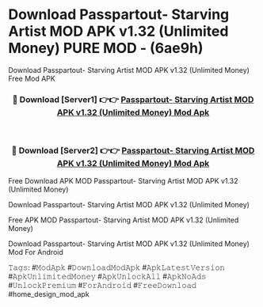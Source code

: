# Download Passpartout- Starving Artist MOD APK v1.32 (Unlimited Money) PURE MOD - (6ae9h)
Download Passpartout- Starving Artist MOD APK v1.32 (Unlimited Money) Free Mod APK

<div align="center">
<h3>🔴 Download [Server1] 👉👉 <a href="https://apk-comot.site?title=Passpartout-_Starving_Artist_MOD_APK_v1.32_(Unlimited_Money)">Passpartout- Starving Artist MOD APK v1.32 (Unlimited Money) Mod Apk</a></h3><br>

<h3>🔴 Download [Server2] 👉👉 <a href="https://apk-comot.site?title=Passpartout-_Starving_Artist_MOD_APK_v1.32_(Unlimited_Money)">Passpartout- Starving Artist MOD APK v1.32 (Unlimited Money) Mod Apk</a></h3>
</div>


Free Download APK MOD Passpartout- Starving Artist MOD APK v1.32 (Unlimited Money)

Download Passpartout- Starving Artist MOD APK v1.32 (Unlimited Money) 

Free APK MOD Passpartout- Starving Artist MOD APK v1.32 (Unlimited Money) 

Download Passpartout- Starving Artist MOD APK v1.32 (Unlimited Money) Mod For Android

𝚃𝚊𝚐𝚜: #𝙼𝚘𝚍𝙰𝚙𝚔 #𝙳𝚘𝚠𝚗𝚕𝚘𝚊𝚍𝙼𝚘𝚍𝙰𝚙𝚔 #𝙰𝚙𝚔𝙻𝚊𝚝𝚎𝚜𝚝𝚅𝚎𝚛𝚜𝚒𝚘𝚗 #𝙰𝚙𝚔𝚄𝚗𝚕𝚒𝚖𝚒𝚝𝚎𝚍𝙼𝚘𝚗𝚎𝚢 #𝙰𝚙𝚔𝚄𝚗𝚕𝚘𝚌𝚔𝙰𝚕𝚕 #𝙰𝚙𝚔𝙽𝚘𝙰𝚍𝚜 #𝚄𝚗𝚕𝚘𝚌𝚔𝙿𝚛𝚎𝚖𝚒𝚞𝚖 #𝙵𝚘𝚛𝙰𝚗𝚍𝚛𝚘𝚒𝚍 #𝙵𝚛𝚎𝚎𝙳𝚘𝚠𝚗𝚕𝚘𝚊𝚍 #home_design_mod_apk